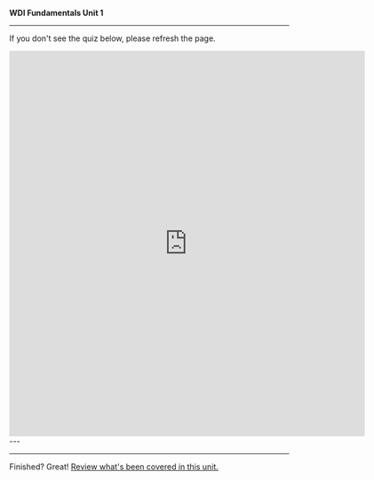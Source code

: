 **WDI Fundamentals Unit 1**

---

If you don't see the quiz below, please refresh the page.

<!-- Change the width and height values to suit you best -->
<iframe src="https://docs.google.com/forms/d/e/1FAIpQLSeh0ylJp8XoguZDoBBYxae5JrboOuV9-1G1gisKeInjcloHfg/viewform?embedded=true" width="640" height="694" frameborder="0" marginheight="0" marginwidth="0">Loading...</iframe>
---


---



Finished? Great! [Review what's been covered in this unit.](developer-foundations-cheatsheet.md)

